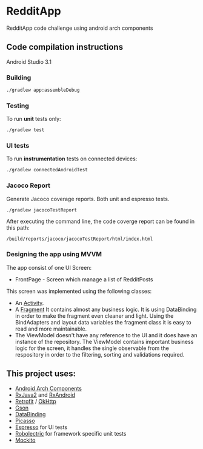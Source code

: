 # RedditApp
RedditApp code challenge using android arch components

## Code compilation instructions
Android Studio 3.1

### Building
```sh
./gradlew app:assembleDebug
```
### Testing
To run **unit** tests only:
```sh
./gradlew test
```
### UI tests
To run **instrumentation** tests on connected devices:

```sh
./gradlew connectedAndroidTest
```
### Jacoco Report 
Generate Jacoco coverage reports. Both unit and espresso tests.
```sh
./gradlew jacocoTestReport
```
After executing the command line, the code coverge report can be found in this path:
```
/build/reports/jacoco/jacocoTestReport/html/index.html
```
### Designing the app using MVVM

The app consist of one UI Screen:
* FrontPage - Screen which manage a list of RedditPosts

This screen was implemented using the following classes:

* An [Activity](https://github.com/carlosmonzon/RedditApp/blob/master/app/src/main/java/com/cmonzon/redditapp/ui/MainActivity.java).
* A [Fragment](https://github.com/carlosmonzon/RedditApp/blob/master/app/src/main/java/com/cmonzon/redditapp/ui/frontpage/FrontPageFragment.java) It contains almost any business logic. It is using DataBinding in order to make the fragment even cleaner and light. Using the BindAdapters and layout data variables the fragment class it is easy to read and more maintainable.
* The ViewModel doesn't have any reference to the UI and it does have an instance of the repository. The ViewModel contains important business logic for the screen, it handles the single observable from the respository in order to the filtering, sorting and validations required.

## This project uses:
- [Android Arch Components](https://developer.android.com/topic/libraries/architecture/)
- [RxJava2](https://github.com/ReactiveX/RxJava) and [RxAndroid](https://github.com/ReactiveX/RxAndroid)
- [Retrofit](http://square.github.io/retrofit/) / [OkHttp](http://square.github.io/okhttp/)
- [Gson](https://github.com/google/gson)
- [DataBinding](https://developer.android.com/topic/libraries/data-binding/)
- [Picasso](http://square.github.io/picasso/)
- [Espresso](https://google.github.io/android-testing-support-library/) for UI tests
- [Robolectric](http://robolectric.org/) for framework specific unit tests
- [Mockito](http://mockito.org/)
